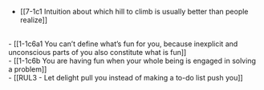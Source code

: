 - [[7-1c1 Intuition about which hill to climb is usually better than people realize]]
<br>
- [[1-1c6a1 You can’t define what’s fun for you, because inexplicit and unconscious parts of you also constitute what is fun]]
<br>
- [[1-1c6b You are having fun when your whole being is engaged in solving a problem]]
<br>
- [[RUL3 - Let delight pull you instead of making a to-do list push you]]
